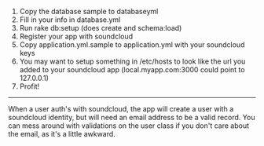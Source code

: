 1. Copy the database sample to databaseyml
2. Fill in your info in database.yml
3. Run rake db:setup (does create and schema:load)
4. Register your app with soundcloud 
5. Copy application.yml.sample to application.yml with your soundcloud
   keys
6. You may want to setup something in /etc/hosts to look like the url
   you added to your soundcloud app (local.myapp.com:3000 could point to
127.0.0.1)
7. Profit!

-----------------
When a user auth's with soundcloud, the app will create a user with a
soundcloud identity, but will need an email address to be a valid
record.  You can mess around with validations on the user class if you
don't care about the email, as it's a little awkward.  
